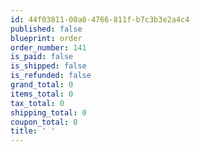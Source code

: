 ```yaml
---
id: 44f03811-00a0-4766-811f-b7c3b3e2a4c4
published: false
blueprint: order
order_number: 141
is_paid: false
is_shipped: false
is_refunded: false
grand_total: 0
items_total: 0
tax_total: 0
shipping_total: 0
coupon_total: 0
title: ' '
---
```

